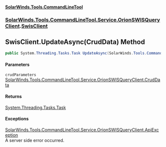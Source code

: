 #### [SolarWinds.Tools.CommandLineTool](index.md 'index')
### [SolarWinds.Tools.CommandLineTool.Service.OrionSWISQueryClient](index.md#SolarWinds.Tools.CommandLineTool.Service.OrionSWISQueryClient 'SolarWinds.Tools.CommandLineTool.Service.OrionSWISQueryClient').[SwisClient](SwisClient.md 'SolarWinds.Tools.CommandLineTool.Service.OrionSWISQueryClient.SwisClient')

## SwisClient.UpdateAsync(CrudData) Method

```csharp
public System.Threading.Tasks.Task UpdateAsync(SolarWinds.Tools.CommandLineTool.Service.OrionSWISQueryClient.CrudData crudParameters);
```
#### Parameters

<a name='SolarWinds.Tools.CommandLineTool.Service.OrionSWISQueryClient.SwisClient.UpdateAsync(SolarWinds.Tools.CommandLineTool.Service.OrionSWISQueryClient.CrudData).crudParameters'></a>

`crudParameters` [SolarWinds.Tools.CommandLineTool.Service.OrionSWISQueryClient.CrudData](https://docs.microsoft.com/en-us/dotnet/api/SolarWinds.Tools.CommandLineTool.Service.OrionSWISQueryClient.CrudData 'SolarWinds.Tools.CommandLineTool.Service.OrionSWISQueryClient.CrudData')

#### Returns
[System.Threading.Tasks.Task](https://docs.microsoft.com/en-us/dotnet/api/System.Threading.Tasks.Task 'System.Threading.Tasks.Task')

#### Exceptions

[SolarWinds.Tools.CommandLineTool.Service.OrionSWISQueryClient.ApiException](https://docs.microsoft.com/en-us/dotnet/api/SolarWinds.Tools.CommandLineTool.Service.OrionSWISQueryClient.ApiException 'SolarWinds.Tools.CommandLineTool.Service.OrionSWISQueryClient.ApiException')  
A server side error occurred.